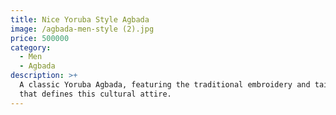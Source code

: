 ```yaml
---
title: Nice Yoruba Style Agbada
image: /agbada-men-style (2).jpg
price: 500000
category:
  - Men
  - Agbada
description: >+
  A classic Yoruba Agbada, featuring the traditional embroidery and tailored fit
  that defines this cultural attire.
---
```



